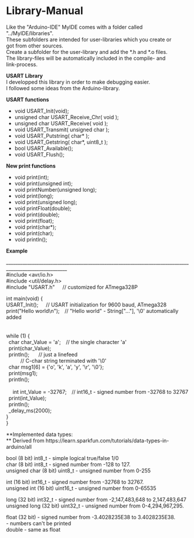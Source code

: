 # Library-Manual<br>
Like the "Arduino-IDE" MyIDE comes with a folder called "../MyIDE/libraries".<br>
These subfolders are intended for user-libraries which you create or<br>
got from other sources.<br>
Create a subfolder for the user-library and add the *.h and *.o files.<br>
The library-files will be automatically included in the compile- and<br>
link-process.<br>

**USART Library**<br>
I developped this library in order to make debugging easier.<br>
I followed some ideas from the Arduino-library.<br>

**USART functions<br>**
* void USART_Init(void);<br>
* unsigned char USART_Receive_Chr( void );<br>
* unsigned char USART_Receive( void );<br>
* void USART_Transmit( unsigned char );<br>
* void USART_Putstring( char* );<br>
* void USART_Getstring( char*, uint8_t );<br>
* bool USART_Available();<br>
* void USART_Flush();<br>

**New print functions<br>**
* void print(int);<br>
* void print(unsigned int);<br>
* void printNumber(unsigned long);<br>
* void print(long);<br>
* void print(unsigned long);<br>
* void printFloat(double);<br>
* void print(double);<br>
* void print(float);<br>
* void print(char*);<br>
* void print(char);<br>
* void println();<br>

**Example<br>**
<p>________________________________________________________________________________________________________<br>
#include &lt;avr/io.h&gt;<br>
#include &lt;util/delay.h&gt;<br>
#include "USART.h"&ensp;&ensp;&ensp;// customized for ATmega328P<br>

int main(void) {<br>
	USART_Init();&emsp;&ensp;// USART initialization for 9600 baud, ATmega328<br>
	print("Hello world\n");&emsp;// "Hello world" - String["..."], '\0' automatically added<br>
<br>	   
	while (1) {<br>
&ensp;char char_Value = 'a';&emsp;// the single character 'a'<br>
&ensp;print(char_Value);<br>
&ensp;println();&emsp;	&ensp;// just a linefeed<br>
&emsp;&emsp;	&ensp;// C-char string terminated with '\0'<br>
&ensp;char msg1[6] = {'o', 'k', 'a', 'y', '\r', '\0'};<br>
&ensp;print(msg1);<br>
&ensp;println();<br>
<br>&ensp;
&ensp;int int_Value = -32767;&emsp;// int16_t - signed number from -32768 to 32767<br>
&ensp;print(int_Value);<br>
&ensp;println();<br>
&ensp;_delay_ms(2000); <br>
	}<br>
}<br>		
</p>
**Implemented data types:<br>**
Derived from https://learn.sparkfun.com/tutorials/data-types-in-arduino/all<br>

bool (8 bit)           int8_t    - simple logical true/false 1/0<br>
char (8 bit)           int8_t    - signed number from -128 to 127. <br>
unsigned char (8 bit)  uint8_t   - unsigned number from 0-255<br>

int (16 bit)           int16_t  - signed number from -32768 to 32767.<br>
unsigned int (16 bit)  uint16_t - unsigned number from 0-65535<br> 

long (32 bit)          int32_t  - signed number from -2,147,483,648 to 2,147,483,647<br>
unsigned long (32 bit) uint32_t - unsigned number from 0-4,294,967,295.<br>

float (32 bit)                  - signed number from -3.4028235E38 to 3.4028235E38.<br>
								- numbers can't be printed<br>
double 							- same as float<br> 




